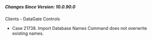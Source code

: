 ﻿<h5 id="SinceVersion">Changes Since Version: 10.0.90.0</h5>

<span class="changeNoteHeading"> Clients - DataGate Controls</span>
<ul>
    <li>Case 21738. Import Database Names Command does not overwrite existing names.</li>
</ul>
